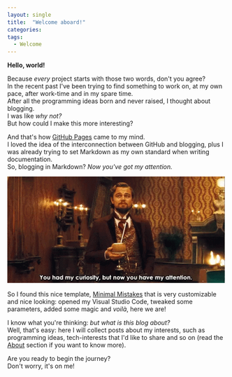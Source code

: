```yaml
---
layout: single
title:  "Welcome aboard!"
categories:
tags:
  - Welcome
---
```


**Hello, world!**

Because *every* project starts with those two words, don't you agree?  
In the recent past I've been trying to find something to work on, at my own pace, after work-time and in my spare time.  
After all the programming ideas born and never raised, I thought about blogging.  
I was like *why not?*  
But how could I make this more interesting?  


And that's how [GitHub Pages](https://guides.github.com/features/pages/) came to my mind.  
I loved the idea of the interconnection between GitHub and blogging, plus I was already trying to set Markdown as my own standard when writing documentation.  
So, blogging in Markdown? *Now you've got my attention.*  

![alt](../assets/images/2020-11-24-first_post/attention.gif)  


So I found this nice template, [Minimal Mistakes](https://mademistakes.com/work/minimal-mistakes-jekyll-theme/) that is very customizable and nice looking: opened my Visual Studio Code, tweaked some parameters, added some magic and *voilà*, here we are!  


I know what you're thinking: *but what is this blog about?*  
Well, that's easy: here I will collect posts about my interests, such as programming ideas, tech-interests that I'd like to share and so on (read the [About](https://aldostrof.github.io/about/) section if you want to know more).  

Are you ready to begin the journey?  
Don't worry, it's on me!  

